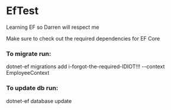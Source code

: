# EfTest
Learning EF so Darren will respect me

Make sure to check out the required dependencies for EF Core

### To migrate run:
dotnet-ef migrations add i-forgot-the-required-IDIOT!!! --context EmployeeContext

### To update db run:
dotnet-ef database update

